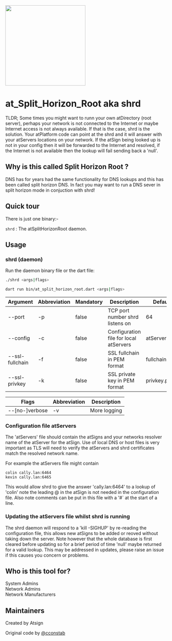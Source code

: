 <img width=250px src="https://atsign.dev/assets/img/atPlatform_logo_gray.svg?sanitize=true">

# at_Split_Horizon_Root aka shrd

TLDR;
Some times you might want to runn your own atDirectory (root server), perhaps your network is not connected to the Internet or maybe Internet access is not always available.
If that is the case, shrd is the solution. Your atPlatform code can point at the shrd and it will answer with your atServers locations on your network. If the atSign being looked up is not in your config then it will be forwarded to the Internet and resolved, if the Internet is not available then the lookup will fail sending back a 'null'.

## Why is this called Split Horizon Root ?
DNS has for years had the same functionality for DNS lookups and this has been called split horizon DNS. In fact you may want to run a DNS sever in split horizon mode in conjuction with shrd!


## Quick tour

There is just one binary:-

`shrd` : The atSplitHorizonRoot daemon. 



## Usage

### shrd (daemon)
Run the daemon binary file or the dart file:
```sh
./shrd <args|flags>
```
```sh
dart run bin/at_split_horizon_root.dart <args|flags>
```

| Argument        | Abbreviation | Mandatory | Description                                                                         |    Default    |
|-----------------|--------------|-----------|-------------------------------------------------------------------------------------|---------------|
| --port          | -p           | false     | TCP port number shrd listens on                                                     |      64       |
| --config        | -c           | false     | Configuration file for local atServers                                              |   atServers   |
| --ssl-fullchain | -f           | false     | SSL fullchain in PEM format                                                         | fullchain.pem |
| --ssl-privkey   | -k           | false     | SSL private key in PEM format                                                       |  privkey.pem  |

| Flags               | Abbreviation | Description                                                                     |
|---------------------|--------------|---------------------------------------------------------------------------------|
| --[no-]verbose      | -v           | More logging                                                                    |

### Configuration file atServers

The 'atServers' file should contain the atSigns and your networks resolver name of the atServer for the atSign. Use of local DNS or host files is very important as TLS will need to verify the atServers and shrd certificates match the resolved network name. 

For example the atServers file might contain 

```
colin cally.lan:6464
kevin cally.lan:6465
```

This would allow shrd to give the answer 'cally.lan:6464' to a lookup of 'colin' note the leading @ in the atSign is not needed in the configuration file. Also note comments can be put in this file with a '#` at the start of a line.

### Updating the atServers file whilst shrd is running

The shrd daemon will respond to a 'kill -SIGHUP' by re-reading the configuration file, this allows new atSigns to be added or reoved without taking down the server. Note however that the whole database is first cleared before updating so for a brief period of time 'null' maybe returned for a valid lookup. This may be addressed in updates, please raise an issue if this causes you concern or problems.

## Who is this tool for?

System Admins  
Network Admins  
Network Manufacturers


## Maintainers

Created by Atsign 

Original code by [@cconstab](https://github.com/cconstab)

